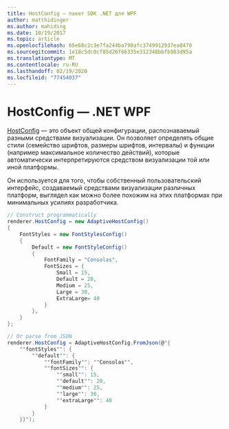 ```yaml
---
title: HostConfig — пакет SDK .NET для WPF
author: matthidinger
ms.author: mahiding
ms.date: 10/19/2017
ms.topic: article
ms.openlocfilehash: 65e68c2c3e7fa244ba790afc3749912937ea8470
ms.sourcegitcommit: 1e18c5dc0cf85d26f66335e312348bbfb903d95a
ms.translationtype: MT
ms.contentlocale: ru-RU
ms.lasthandoff: 02/19/2020
ms.locfileid: "77454037"
---
```

# <a name="host-config---net-wpf"></a>HostConfig — .NET WPF

[HostConfig](../../../rendering-cards/host-config.md) — это объект общей конфигурации, распознаваемый разными средствами визуализации. Он позволяет определять общие стили (семейство шрифтов, размеры шрифтов, интервалы) и функции (например максимальное количество действий), которые автоматически интерпретируются средством визуализации той или иной платформы. 

Он используется для того, чтобы собственный пользовательский интерфейс, создаваемый средствами визуализации различных платформ, выглядел как можно более похожим на этих платформах при минимальных усилиях разработчика.

```csharp
// Construct programmatically
renderer.HostConfig = new AdaptiveHostConfig()
{
    FontStyles = new FontStylesConfig()
    {
        Default = new FontStyleConfig()
        {
            FontFamily = "Consolas",
            FontSizes = {
                Small = 15,
                Default = 20,
                Medium = 25,
                Large = 30,
                ExtraLarge= 40
            }
        },
    }
};

// Or parse from JSON
renderer.HostConfig = AdaptiveHostConfig.FromJson(@"{
    ""fontStyles"": {
        ""default"": {
            ""fontFamily"": ""Consolas"",
            ""fontSizes"": {
                ""small"": 15,
                ""default"": 20,
                ""medium"": 25,
                ""large"": 30,
                ""extraLarge"": 40
            }
        }
    }}");
```
